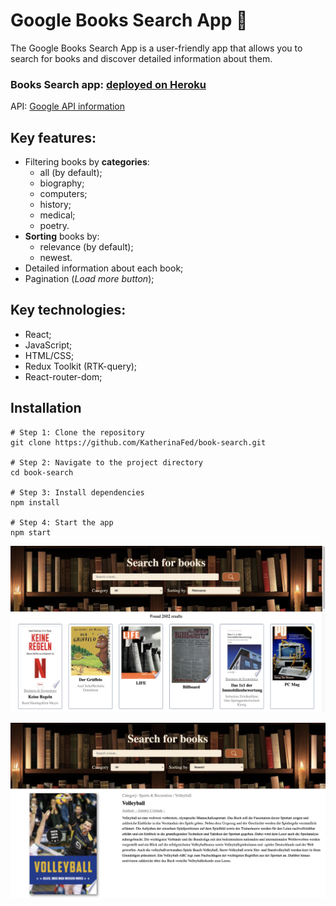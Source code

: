 # Google Books Search App :open_book:
The Google Books Search App is a user-friendly app that allows you to search for books and discover detailed information about them.

### Books Search app: [deployed on Heroku](https://book-search-steel.vercel.app/)

API: [Google API information](https://developers.google.com/books/docs/v1/using)

## Key features:
- Filtering books by **categories**:
   - all (by default);
   - biography;
   - computers;
   - history;
   - medical;
   - poetry.
- **Sorting** books by:
   - relevance (by default);
   - newest.
- Detailed information about each book;
- Pagination (*Load more button*);

## Key technologies:
- React;
- JavaScript;
- HTML/CSS;
- Redux Toolkit (RTK-query);
- React-router-dom;


## Installation
```
# Step 1: Clone the repository
git clone https://github.com/KatherinaFed/book-search.git

# Step 2: Navigate to the project directory  
cd book-search

# Step 3: Install dependencies 
npm install

# Step 4: Start the app
npm start
```

![Book list](src/assets/screenListForREADME.png)

![Book page](src/assets/screenBookPageForREADME.png)

